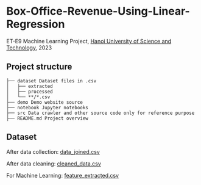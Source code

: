 # Box-Office-Revenue-Using-Linear-Regression

ET-E9 Machine Learning Project, [Hanoi University of Science and Technology](https://hust.edu.vn/), 2023

## Project structure

```
├── dataset Dataset files in .csv
│   ├── extracted
│   ├── processed
│   └── **/*.csv
├── demo Demo website source
├── notebook Jupyter notebooks
├── src Data crawler and other source code only for reference purpose
├── README.md Project overview
```

## Dataset

After data collection: [data_joined.csv](./dataset/data_joined.csv)

After data cleaning: [cleaned_data.csv](./dataset/processed/cleaned_data.csv)

For Machine Learning: [feature_extracted.csv](./dataset/extracted/feature_extracted.csv)
